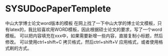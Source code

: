 # SYSUDocPaperTemplete
中山大学博士论文word版本的模板
在网上找了一下中山大学的博士论文模板，只有latex的，我比较喜欢用WORD模板，因此根据硕士论文的要求，写了一个word模板。
可以把内容填充在xxx中，如果需要新增一些内容，直接复制小标题，然后修改。
可以使用ctrl+shift+C 拷贝格式，然后ctrl+shift+V 应用格式，或者使用格式刷的方式。
